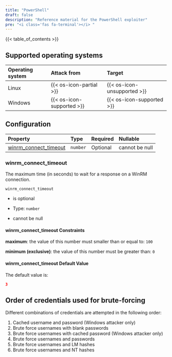 ```yaml
---
title: "PowerShell"
draft: false
description: "Reference material for the PowerShell exploiter"
pre: "<i class='fas fa-terminal'></i> "
---
```

{{< table_of_contents >}}

## Supported operating systems

| Operating system | Attack from                 | Target                      |
| :--------------- | :-------------------------- | :-------------------------- |
| Linux            | {{< os-icon-partial >}}     | {{< os-icon-unsupported >}} |
| Windows          | {{< os-icon-supported >}}   | {{< os-icon-supported >}}   |

## Configuration

<!--
This documentation was autogenerated by passing the plugin's config-schema.json
through https://github.com/adobe/jsonschema2md. It was then modified by hand to
remove extraneous information.
-->

| Property                                          | Type     | Required | Nullable       |
| :------------------------------------------------ | :------- | :------- | :------------- |
| [winrm\_connect\_timeout](#winrm_connect_timeout) | `number` | Optional | cannot be null |

### winrm\_connect\_timeout

The maximum time (in seconds) to wait for a response on a WinRM connection.

`winrm_connect_timeout`

* is optional

* Type: `number`

* cannot be null

#### winrm\_connect\_timeout Constraints

**maximum**: the value of this number must smaller than or equal to: `100`

**minimum (exclusive)**: the value of this number must be greater than: `0`

#### winrm\_connect\_timeout Default Value

The default value is:

```json
3
```

## Order of credentials used for brute-forcing

Different combinations of credentials are attempted in the following order:

1. Cached username and password (Windows attacker only)
1. Brute force usernames with blank passwords
1. Brute force usernames with cached password (Windows attacker only)
1. Brute force usernames and passwords
1. Brute force usernames and LM hashes
1. Brute force usernames and NT hashes

